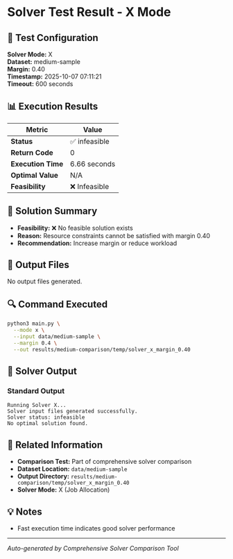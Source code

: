 # Solver Test Result - X Mode

## 🔧 Test Configuration

**Solver Mode:** X  
**Dataset:** medium-sample  
**Margin:** 0.40  
**Timestamp:** 2025-10-07 07:11:21  
**Timeout:** 600 seconds  

## 📊 Execution Results

| Metric | Value |
|--------|-------|
| **Status** | ✅ infeasible |
| **Return Code** | 0 |
| **Execution Time** | 6.66 seconds |
| **Optimal Value** | N/A |
| **Feasibility** | ❌ Infeasible |

## 🎯 Solution Summary

- **Feasibility:** ❌ No feasible solution exists
- **Reason:** Resource constraints cannot be satisfied with margin 0.40
- **Recommendation:** Increase margin or reduce workload


## 📁 Output Files

No output files generated.


## 🔍 Command Executed

```bash
python3 main.py \
  --mode x \
  --input data/medium-sample \
  --margin 0.4 \
  --out results/medium-comparison/temp/solver_x_margin_0.40
```

## 📝 Solver Output

### Standard Output
```
Running Solver X...
Solver input files generated successfully.
Solver status: infeasible
No optimal solution found.

```

## 🔗 Related Information

- **Comparison Test:** Part of comprehensive solver comparison
- **Dataset Location:** `data/medium-sample`
- **Output Directory:** `results/medium-comparison/temp/solver_x_margin_0.40`
- **Solver Mode:** X (Job Allocation)

## 💡 Notes

- Fast execution time indicates good solver performance

---

*Auto-generated by Comprehensive Solver Comparison Tool*